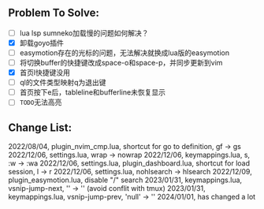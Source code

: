  ## Problem To Solve:
- [ ] lua lsp sumneko加载慢的问题如何解决？
- [x] 卸载goyo插件
- [ ] easymotion存在的光标的问题，无法解决就换成lua版的easymotion
- [ ] 将切换buffer的快捷键改成space-o和space-p，并同步更新到vim
- [x] 首页l快捷键没用
- [ ] ql的文件类型映射q为退出键
- [ ] 首页按下e后，tableline和bufferline未恢复显示 
- [ ] `TODO`无法高亮

## Change List:
2022/08/04, plugin_nvim_cmp.lua, shortcut for go to definition, gf -> gs
2022/12/06, settings.lua, wrap -> nowrap
2022/12/06, keymappings.lua, <leader>s, :w -> :wa
2022/12/06, settings.lua, plugin_dashboard.lua, shortcut for load session, l -> r
2022/12/06, settings.lua, nohlsearch -> hlsearch
2022/12/09, plugin_easymotion.lua, disable "/" search
2023/01/31, keymappings.lua, vsnip-jump-next, '<c-b>' -> '<c-n>' (avoid conflit with tmux)
2023/01/31, keymappings.lua, vsnip-jump-prev, 'null' -> '<c-p>'
2024/01/01, has changed a lot

